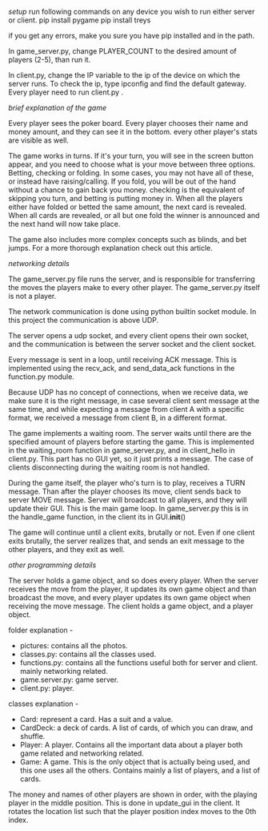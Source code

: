 
*setup*
run following commands on any device you wish to run either server or client.
pip install pygame
pip install treys

if you get any errors, make you sure you have pip installed and in the path.


In game_server.py, change PLAYER_COUNT to the desired amount of players (2-5), than run it.

In client.py, change the IP variable to the ip of the device on which the server runs. To check the ip, type ipconfig and find the default gateway.
Every player need to run client.py .


*brief explanation of the game*

Every player sees the poker board. Every player chooses their name and money amount, and they can see it in the bottom. every other player's stats are visible as well.

The game works in turns. If it's your turn, you will see in the screen button appear, and you need to choose what is your move between three options. Betting, checking or folding. In some cases,
you may not have all of these, or instead have raising/calling. If you fold, you will be out of the hand without a chance to gain back you money. checking is the equivalent of skipping you turn, and betting is putting money in. When all the players either have folded or betted the same amount, the next card is revealed. When all cards are revealed, or all but one fold the winner is announced and the next hand will now take place.

The game also includes more complex concepts such as blinds, and bet jumps. For a more thorough explanation check out this article. 



*networking details*

The game_server.py file runs the server, and is responsible for transferring the moves the players make to every other player. The game_server.py itself is not a player.

The network communication is done using python builtin socket module. In this project the communication is above UDP.

The server opens a udp socket, and every client opens their own socket, and the communication is between the server socket and the client socket.

Every message is sent in a loop, until receiving ACK message. This is implemented using the recv_ack, and send_data_ack functions in the function.py module.

Because UDP has no concept of connections, when we receive data, we make sure it is the right message, in case several client sent message at the same time, and while expecting
a message from client A with a specific format, we received a message from client B, in a different format.

The game implements a waiting room. The server waits until there are the specified amount of players before starting the game. This is implemented in the waiting_room function in 
game_server.py, and in client_hello in client.py. This part has no GUI yet, so it just prints a message. The case of clients disconnecting during the waiting room is not handled.

During the game itself, the player who's turn is to play, receives a TURN message. Than after the player chooses its move, client sends back to server MOVE message. Server will broadcast to all players, and they will update their GUI. This is the main game loop. In game_server.py this is in the handle_game function, in the client its in GUI.__init__()

The game will continue until a client exits, brutally or not. Even if one client exits brutally, the server realizes that, and sends an exit message to the other players, and they exit as well.



*other programming details*

The server holds a game object, and so does every player. When the server receives the move from the player, it updates its own game object and than broadcast the move, and every player updates its own game object when receiving the move message.
The client holds a game object, and a player object.

folder explanation - 
 - pictures: contains all the photos.
 - classes.py: contains all the classes used.
 - functions.py: contains all the functions useful both for server and client. mainly networking related.
 - game.server.py: game server.
 - client.py: player.

classes explanation - 
 - Card: represent a card. Has a suit and a value.
 - CardDeck: a deck of cards. A list of cards, of which you can draw, and shuffle.
 - Player: A player. Contains all the important data about a player both game related and networking related.
 - Game: A game. This is the only object that is actually being used, and this one uses all the others. Contains mainly a list of players, and a list of cards. 


The money and names of other players are shown in order, with the playing player in the middle position. This is done in update_gui in the client. It rotates the location list such that the player position index moves to the 0th index. 